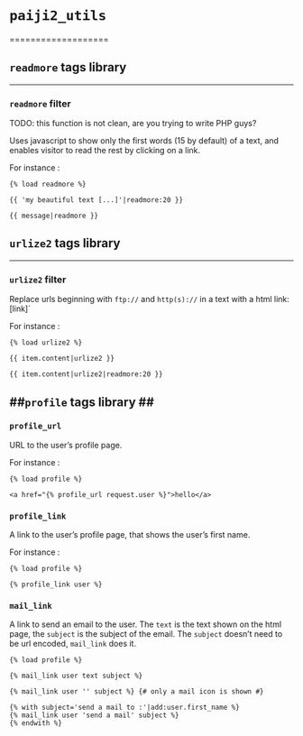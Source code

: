 # `paiji2_utils` #
===================

## `readmore` tags library ##
----------------------------

### `readmore` filter ###

TODO: this function is not clean, are you trying to write PHP guys?

Uses javascript to show only the first words (15 by default) of a text, and enables visitor to read the rest by clicking on a link.

For instance :
```
{% load readmore %}

{{ 'my beautiful text [...]'|readmore:20 }}

{{ message|readmore }}
```

## `urlize2` tags library ##
---------------------------

### `urlize2` filter ###

Replace urls beginning with `ftp://` and `http(s)://` in a text with a html link: [link]`

For instance :
```
{% load urlize2 %}

{{ item.content|urlize2 }}

{{ item.content|urlize2|readmore:20 }}
```

##`profile` tags library ##
-----------------------------------

### `profile_url` ###

URL to the user’s profile page.

For instance :

```
{% load profile %}

<a href="{% profile_url request.user %}">hello</a>
```

### `profile_link` ###

A link to the user’s profile page, that shows the user’s first name.

For instance :

```
{% load profile %}

{% profile_link user %}
```

### `mail_link` ###

A link to send an email to the user. The `text` is the text shown on the html page, the `subject` is the subject of the email.
The `subject` doesn’t need to be url encoded, `mail_link` does it.

```
{% load profile %}

{% mail_link user text subject %}

{% mail_link user '' subject %} {# only a mail icon is shown #}

{% with subject='send a mail to :'|add:user.first_name %}
{% mail_link user 'send a mail' subject %}
{% endwith %}

```
